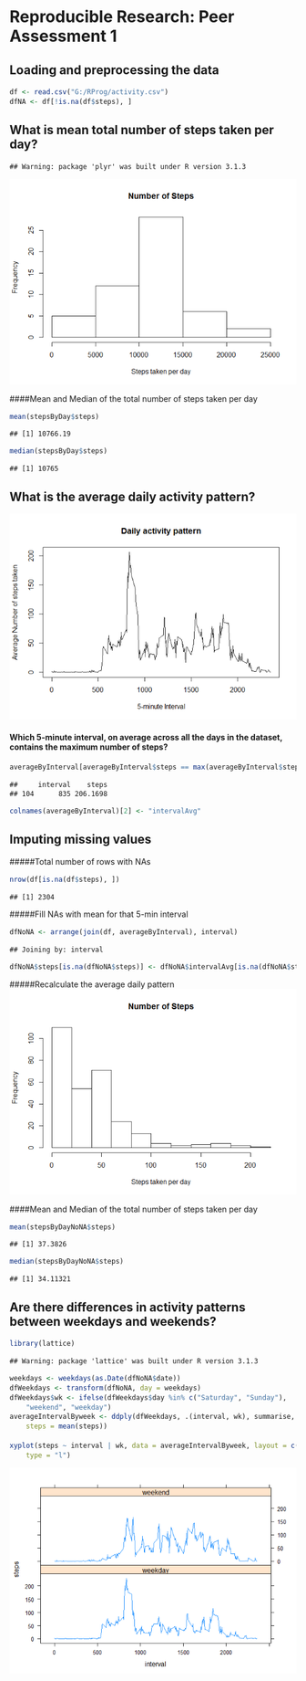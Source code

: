 # Reproducible Research: Peer Assessment 1


## Loading and preprocessing the data


```r
df <- read.csv("G:/RProg/activity.csv")
dfNA <- df[!is.na(df$steps), ]
```


## What is mean total number of steps taken per day?


```
## Warning: package 'plyr' was built under R version 3.1.3
```

![](PA1_template_files/figure-html/unnamed-chunk-2-1.png) 

####Mean and Median of the total number of steps taken per day


```r
mean(stepsByDay$steps)
```

```
## [1] 10766.19
```

```r
median(stepsByDay$steps)
```

```
## [1] 10765
```

## What is the average daily activity pattern?

![](PA1_template_files/figure-html/unnamed-chunk-4-1.png) 

#### Which 5-minute interval, on average across all the days in the dataset, contains the maximum number of steps?

```r
averageByInterval[averageByInterval$steps == max(averageByInterval$steps), ]
```

```
##     interval    steps
## 104      835 206.1698
```

```r
colnames(averageByInterval)[2] <- "intervalAvg"
```


## Imputing missing values

#####Total number of rows with NAs

```r
nrow(df[is.na(df$steps), ])
```

```
## [1] 2304
```

#####Fill NAs with mean for that 5-min interval

```r
dfNoNA <- arrange(join(df, averageByInterval), interval)
```

```
## Joining by: interval
```

```r
dfNoNA$steps[is.na(dfNoNA$steps)] <- dfNoNA$intervalAvg[is.na(dfNoNA$steps)]
```


#####Recalculate the average daily pattern
![](PA1_template_files/figure-html/unnamed-chunk-8-1.png) 

####Mean and Median of the total number of steps taken per day


```r
mean(stepsByDayNoNA$steps)
```

```
## [1] 37.3826
```

```r
median(stepsByDayNoNA$steps)
```

```
## [1] 34.11321
```

## Are there differences in activity patterns between weekdays and weekends?

```r
library(lattice)
```

```
## Warning: package 'lattice' was built under R version 3.1.3
```

```r
weekdays <- weekdays(as.Date(dfNoNA$date))
dfWeekdays <- transform(dfNoNA, day = weekdays)
dfWeekdays$wk <- ifelse(dfWeekdays$day %in% c("Saturday", "Sunday"), 
    "weekend", "weekday")
averageIntervalByweek <- ddply(dfWeekdays, .(interval, wk), summarise, 
    steps = mean(steps))

xyplot(steps ~ interval | wk, data = averageIntervalByweek, layout = c(1, 2), 
    type = "l")
```

![](PA1_template_files/figure-html/unnamed-chunk-10-1.png) 
